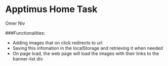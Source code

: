 # Apptimus Home Task

Omer Niv

###Functionalities:
- Adding images that on click redirects to url
- Saving this infomation in the localStorage and retrieving it when needed
- On page load, the web page will load the images with their links to the banner-list div
